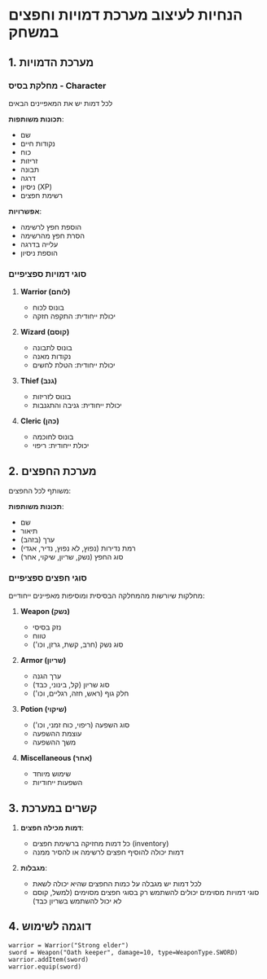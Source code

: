 # הנחיות לעיצוב מערכת דמויות וחפצים במשחק

## 1. מערכת הדמויות

### מחלקת בסיס - Character
לכל דמות יש את המאפיינים הבאים

**תכונות משותפות**:
- שם
- נקודות חיים
- כוח
- זריזות
- תבונה
- דרגה
- ניסיון (XP)
- רשימת חפצים

**אפשרויות**:
- הוספת חפץ לרשימה
- הסרת חפץ מהרשימה
- עלייה בדרגה
- הוספת ניסיון

### סוגי דמויות ספציפיים

1. **Warrior (לוחם)**
   - בונוס לכוח
   - יכולת ייחודית: התקפה חזקה

2. **Wizard (קוסם)**
   - בונוס לתבונה
   - נקודות מאנה
   - יכולת ייחודית: הטלת לחשים

3. **Thief (גנב)**
   - בונוס לזריזות
   - יכולת ייחודית: גניבה והתגנבות

4. **Cleric (כהן)**
   - בונוס לחוכמה
   - יכולת ייחודית: ריפוי

## 2. מערכת החפצים

משותף לכל החפצים:

**תכונות משותפות**:
- שם
- תיאור
- ערך (בזהב)
- רמת נדירות (נפוץ, לא נפוץ, נדיר, אגדי)
- סוג החפץ (נשק, שריון, שיקוי, אחר)

### סוגי חפצים ספציפיים
מחלקות שיורשות מהמחלקה הבסיסית ומוסיפות מאפיינים ייחודיים:

1. **Weapon (נשק)**
   - נזק בסיסי
   - טווח
   - סוג נשק (חרב, קשת, גרזן, וכו')

2. **Armor (שריון)**
   - ערך הגנה
   - סוג שריון (קל, בינוני, כבד)
   - חלק גוף (ראש, חזה, רגליים, וכו')

3. **Potion (שיקוי)**
   - סוג השפעה (ריפוי, כוח זמני, וכו')
   - עוצמת ההשפעה
   - משך ההשפעה

4. **Miscellaneous (אחר)**
   - שימוש מיוחד
   - השפעות ייחודיות

## 3. קשרים במערכת

1. **דמות מכילה חפצים**:
   - כל דמות מחזיקה ברשימת חפצים (inventory)
   - דמות יכולה להוסיף חפצים לרשימה או להסיר ממנה

2. **מגבלות**:
   - לכל דמות יש מגבלה על כמות החפצים שהיא יכולה לשאת
   - סוגי דמויות מסוימים יכולים להשתמש רק בסוגי חפצים מסוימים (למשל, קוסם לא יכול להשתמש בשריון כבד)

## 4. דוגמה לשימוש

```
warrior = Warrior("Strong elder")
sword = Weapon("Oath keeper", damage=10, type=WeaponType.SWORD)
warrior.addItem(sword)
warrior.equip(sword)
```
